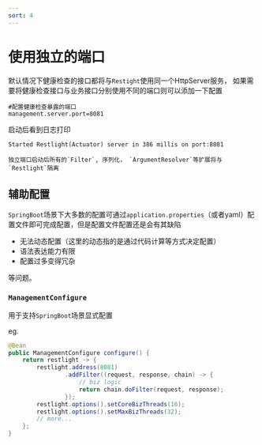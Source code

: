 ```yaml
---
sort: 4
---
```


# 使用独立的端口

默认情况下健康检查的接口都将与`Restight`使用同一个HttpServer服务， 如果需要将健康检查接口与业务接口分别使用不同的端口则可以添加一下配置

```properties
#配置健康检查暴露的端口
management.server.port=8081
```

启动后看到日志打印

```properties
Started Restlight(Actuator) server in 386 millis on port:8081
```

```warning
独立端口启动后所有的`Filter`, 序列化， `ArgumentResolver`等扩展将与`Restlight`隔离
```

## 辅助配置

`SpringBoot`场景下大多数的配置可通过`application.properties`（或者yaml）配置文件即可完成配置，但是配置文件配置还是会有其缺陷

- 无法动态配置（这里的动态指的是通过代码计算等方式决定配置）
- 语法表达能力有限
- 配置过多变得冗杂

等问题。

### `ManagementConfigure`

用于支持`SpringBoot`场景显式配置

eg.

```java
@Bean
public ManagementConfigure configure() {
    return restlight -> {
        restlight.address(8081)
                .addFilter((request, response, chain) -> {
                    // biz logic
                    return chain.doFilter(request, response);
                });
        restlight.options().setCoreBizThreads(16);
        restlight.options().setMaxBizThreads(32);
        // more...
    };
}
```